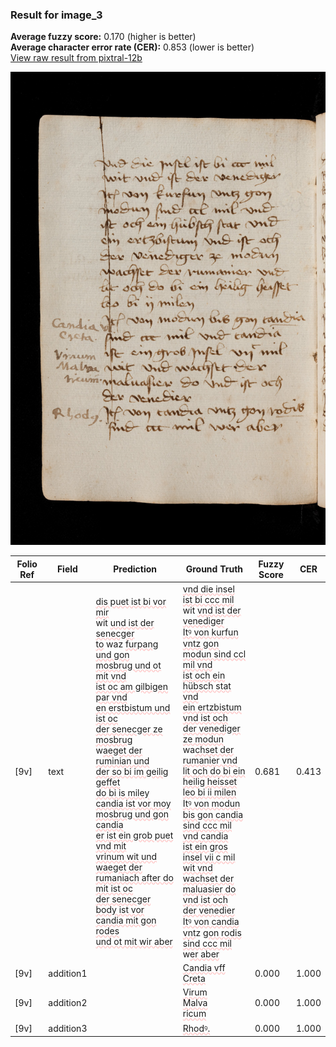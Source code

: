 ### Result for image_3
**Average fuzzy score:** 0.170 (higher is better)<br>**Average character error rate (CER):** 0.853 (lower is better)<br>[View raw result from pixtral-12b](https://github.com/RISE-UNIBAS/humanities_data_benchmark/blob/main/results/2025-10-24/T0297/request_T0297_image_3.json)

<img src="https://github.com/RISE-UNIBAS/humanities_data_benchmark/blob/main/benchmarks/medieval_manuscripts/images/image_3.jpg?raw=true" alt="image_3" width="800px">

<style>
.diff { text-decoration: underline; text-decoration-color: #ffcccc; text-decoration-style: wavy; }
</style>

| Folio Ref | Field | Prediction | Ground Truth | Fuzzy Score | CER |
|-----------|-------|------------|--------------|-------------|-----|
| [9v] | text | <span class="diff">dis puet ist bi vor mir</span><br> wit <span class="diff">und ist der senecger<br> to</span> waz <span class="diff">furpang und gon<br> mosbrug und ot mit vnd<br> ist oc am gilbigen par vnd<br> en erstbistum und ist oc<br> der senecger ze mosbrug<br></span> w<span class="diff">aeget der ruminian und<br> der so bi im geilig geffet<br> do bi is miley<br> candia ist vor moy mosbrug und gon candia<br> er ist ein grob puet vnd mit<br> vrinum wit und waeget der<br> rumaniach after do mit ist oc<br> der senecger<br> body ist vor candia mit gon rodes<br> und ot mit wir aber</span> | <span class="diff">vnd die insel ist bi ccc mil</span><br> wit <span class="diff">vnd ist der venediger<br> Itꝰ von kurfun vntz gon<br> modun sind ccl mil vnd<br> ist och ein hübsch stat vnd<br> ein ertzbistum vnd ist och<br> der venediger ze modun<br></span> wa<span class="diff">chset der rumanier vnd<br> lit och do bi ein heilig heisset<br> leo bi ii milen<br> Itꝰ von modun bis gon candia<br> sind ccc mil vnd candia<br> ist ein gros insel vii c mil<br> wit vnd wachset der<br> maluasier do vnd ist och<br> der venedier<br> Itꝰ von candia vnt</span>z <span class="diff">gon rodis<br> sind ccc mil</span> w<span class="diff">er aber</span> | 0.681 | 0.413 |
| [9v] | addition1 |  | <span class="diff">Candia vff<br> Creta</span> | 0.000 | 1.000 |
| [9v] | addition2 |  | <span class="diff">Virum<br> Malva<br> ricum</span> | 0.000 | 1.000 |
| [9v] | addition3 |  | <span class="diff">Rhodꝰ.</span> | 0.000 | 1.000 |
